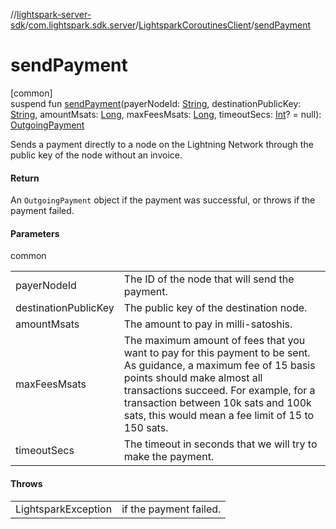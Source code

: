 //[lightspark-server-sdk](../../../index.md)/[com.lightspark.sdk.server](../index.md)/[LightsparkCoroutinesClient](index.md)/[sendPayment](send-payment.md)

# sendPayment

[common]\
suspend fun [sendPayment](send-payment.md)(payerNodeId: [String](https://kotlinlang.org/api/latest/jvm/stdlib/kotlin/-string/index.html), destinationPublicKey: [String](https://kotlinlang.org/api/latest/jvm/stdlib/kotlin/-string/index.html), amountMsats: [Long](https://kotlinlang.org/api/latest/jvm/stdlib/kotlin/-long/index.html), maxFeesMsats: [Long](https://kotlinlang.org/api/latest/jvm/stdlib/kotlin/-long/index.html), timeoutSecs: [Int](https://kotlinlang.org/api/latest/jvm/stdlib/kotlin/-int/index.html)? = null): [OutgoingPayment](../../com.lightspark.sdk.server.model/-outgoing-payment/index.md)

Sends a payment directly to a node on the Lightning Network through the public key of the node without an invoice.

#### Return

An `OutgoingPayment` object if the payment was successful, or throws if the payment failed.

#### Parameters

common

| | |
|---|---|
| payerNodeId | The ID of the node that will send the payment. |
| destinationPublicKey | The public key of the destination node. |
| amountMsats | The amount to pay in milli-satoshis. |
| maxFeesMsats | The maximum amount of fees that you want to pay for this payment to be sent.     As guidance, a maximum fee of 15 basis points should make almost all transactions succeed. For example,     for a transaction between 10k sats and 100k sats, this would mean a fee limit of 15 to 150 sats. |
| timeoutSecs | The timeout in seconds that we will try to make the payment. |

#### Throws

| | |
|---|---|
| LightsparkException | if the payment failed. |
